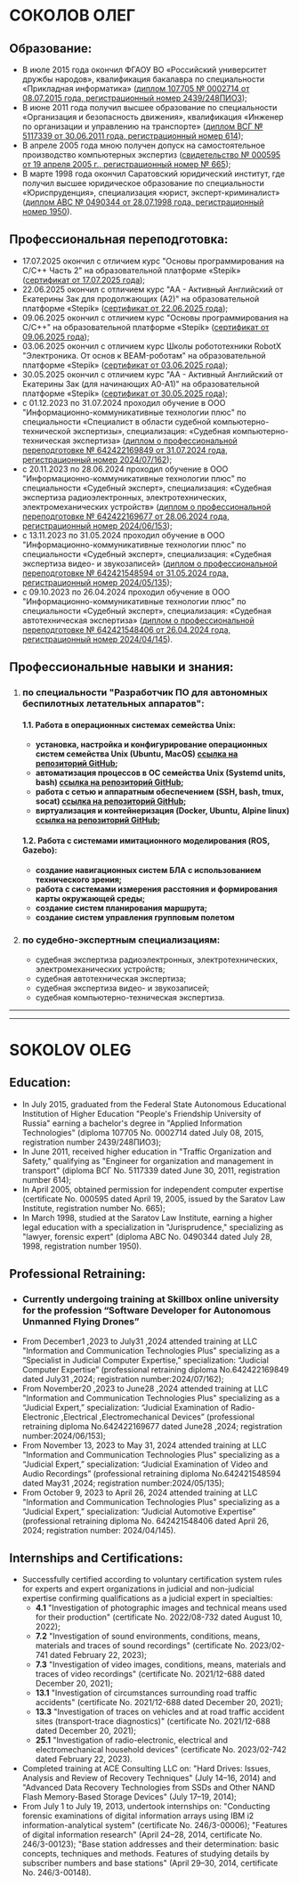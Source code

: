 # СОКОЛОВ ОЛЕГ  

## Образование: 
- В июле 2015 года окончил ФГАОУ ВО «Российский университет дружбы народов», квалификация бакалавра по специальности «Прикладная информатика» ([диплом 107705 № 0002714 от 08.07.2015 года, регистрационный номер 2439/248ПИОЗ](https://github.com/al-sapsan/al-sapsan/blob/master/Documents/IT_diploma.jpg));
- В июне 2011 года получил высшее образование по специальности «Организация и безопасность движения», квалификация «Инженер по организации и управлению на транспорте» ([диплом ВСГ № 5117339 от 30.06.2011 года, регистрационный номер 614](https://github.com/al-sapsan/al-sapsan/blob/master/Documents/automotive_diploma.jpeg)); 
- В апреле 2005 года мною получен допуск на самостоятельное производство компьютерных экспертиз ([свидетельство № 000595 от 19 апреля 2005 г., регистрационный номер № 665](https://github.com/al-sapsan/al-sapsan/blob/master/Documents/comp_eximination.jpg));
- В марте 1998 года окончил Саратовский юридический институт, где получил высшее юридическое образование по специальности «Юриспруденция», специализация «юрист, эксперт-криминалист» ([диплом АВС № 0490344 от 28.07.1998 года, регистрационный номер 1950](https://github.com/al-sapsan/al-sapsan/blob/master/Documents/forensic_diploma.jpg)). 

## Профессиональная переподготовка:
  - 17.07.2025 окончил с отличием курс "Основы программирования на С/С++ Часть 2" на образовательной платформе «Stepik» ([сертификат от 17.07.2025 года](https://github.com/al-sapsan/al-sapsan/blob/master/Documents/stepik-C2.pdf));
  -  22.06.2025 окончил с отличием курс "АА - Активный Английский от Екатерины Зак для продолжающих (А2)" на образовательной платформе «Stepik» ([сертификат от 22.06.2025 года](https://github.com/al-sapsan/al-sapsan/blob/master/Documents/stepik-english(A2).pdf));
  -  09.06.2025 окончил с отличием курс "Основы программирования на С/С++" на образовательной платформе «Stepik» ([сертификат от 09.06.2025 года](https://github.com/al-sapsan/al-sapsan/blob/master/Documents/stepik-С1.pdf));
  -  03.06.2025 окончил с отличием курс Школы робототехники RobotX "Электроника. От основ к BEAM-роботам" на образовательной платформе «Stepik» ([сертификат от 03.06.2025 года](https://github.com/al-sapsan/al-sapsan/blob/master/Documents/stepik-электроника.pdf));
  -  30.05.2025 окончил с отличием курс "АА - Активный Английский от Екатерины Зак (для начинающих А0-А1)" на образовательной платформе «Stepik» ([сертификат от 30.05.2025 года](https://github.com/al-sapsan/al-sapsan/blob/master/Documents/stepik-english(A0A1).pdf));
  -  с 01.12.2023 по 31.07.2024 проходил обучение в ООО "Информационно-коммуникативные технологии плюс" по специальности «Специалист в области судебной компьютерно-технической экспертизы», специализация: «Судебная компьютерно-техническая экспертиза» ([диплом о профессиональной переподготовке № 642422169849 от 31.07.2024 года, регистрационный номер 2024/07/162](https://github.com/al-sapsan/al-sapsan/blob/master/Documents/IT_rt_diploma.jpeg));
  -  с 20.11.2023 по 28.06.2024 проходил обучение в ООО "Информационно-коммуникативные технологии плюс" по специальности «Судебный эксперт», специализация: «Судебная экспертиза радиоэлектронных, электротехнических, электромеханических устройств» ([диплом о профессиональной переподготовке № 642422169677 от 28.06.2024 года, регистрационный номер 2024/06/153](https://github.com/al-sapsan/al-sapsan/blob/master/Documents/radio-electronic_rt_diploma.jpeg));
  -  с 13.11.2023 по 31.05.2024 проходил обучение в ООО "Информационно-коммуникативные технологии плюс" по специальности «Судебный эксперт», специализация: «Судебная экспертиза видео- и звукозаписей» ([диплом о профессиональной переподготовке № 642421548594 от 31.05.2024 года, регистрационный номер 2024/05/135](https://github.com/al-sapsan/al-sapsan/blob/master/Documents/audio-video_rt_diploma.jpeg));
  -  с 09.10.2023 по 26.04.2024 проходил обучение в ООО "Информационно-коммуникативные технологии плюс" по специальности «Судебный эксперт», специализация: «Судебная автотехническая экспертиза» ([диплом о профессиональной переподготовке № 642421548406 от 26.04.2024 года, регистрационный номер 2024/04/145](https://github.com/al-sapsan/al-sapsan/blob/master/Documents/automotive_rt_diploma.jpeg)).
  
## Профессиональные навыки и знания:
1. ### по специальности "Разработчик ПО для автономных беспилотных летательных аппаратов":
    #### **1.1. Работа в операционных системах семейства Unix:**
    - **установка, настройка и конфигурирование операционных систем семейства Unix (Ubuntu, MacOS) [ссылка на репозиторий GitHub](https://github.com/al-sapsan/skill-linux/tree/module1);**
    - **автоматизация процессов в ОС семейства Unix (Systemd units, bash) [ссылка на репозиторий GitHub](https://github.com/al-sapsan/skill-linux/tree/module2);**
    - **работа с сетью и аппаратным обеспечением (SSH, bash, tmux, socat) [ссылка на репозиторий GitHub](https://github.com/al-sapsan/skill-linux/tree/module3);**
    - **виртуализация и контейнеризация (Docker, Ubuntu, Alpine linux) [ссылка на репозиторий GitHub](https://github.com/al-sapsan/skill-linux/tree/module5);**
    #### **1.2. Работа с системами имитационного моделирования (ROS, Gazebo):**
    - **создание навигационных систем БЛА с использованием технического зрения;**
    - **работа с системами измерения расстояния и формирования карты окружающей среды;**
    - **создание систем планирования маршрута;**
    - **создание систем управления групповым полетом**
2. ### по судебно-экспертным специализациям:
    - судебная экспертиза радиоэлектронных, электротехнических, электромеханических устройств;
    - судебная автотехническая экспертиза;
    - судебная экспертиза видео- и звукозаписей;
    - судебная компьютерно-техническая экспертиза.
___
___
# SOKOLOV OLEG

## Education:
- In July 2015, graduated from the Federal State Autonomous Educational Institution of Higher Education "People's Friendship University of Russia" earning a bachelor's degree in "Applied Information Technologies" (diploma 107705 No. 0002714 dated July 08, 2015, registration number 2439/248ПИОЗ);
- In June 2011, received higher education in "Traffic Organization and Safety," qualifying as "Engineer for organization and management in transport" (diploma ВСГ No. 5117339 dated June 30, 2011, registration number 614);
- In April 2005, obtained permission for independent computer expertise (certificate No. 000595 dated April 19, 2005, issued by the Saratov Law Institute, registration number No. 665);
- In March 1998, studied at the Saratov Law Institute, earning a higher legal education with a specialization in "Jurisprudence," specializing as "lawyer, forensic expert" (diploma ABC No. 0490344 dated July 28, 1998, registration number 1950).

## Professional Retraining:
- ### Currently undergoing training at Skillbox online university for the profession “Software Developer for Autonomous Unmanned Flying Drones”
- From December1 ,2023 to July31 ,2024 attended training at LLC "Information and Communication Technologies Plus" specializing as a “Specialist in Judicial Computer Expertise,” specialization: “Judicial Computer Expertise” (professional retraining diploma No.642422169849 dated July31 ,2024; registration number:2024/07/162);
- From November20 ,2023 to June28 ,2024 attended training at LLC "Information and Communication Technologies Plus" specializing as a “Judicial Expert,” specialization: “Judicial Examination of Radio-Electronic ,Electrical ,Electromechanical Devices” (professional retraining diploma No.642422169677 dated June28 ,2024; registration number:2024/06/153);
- From November 13, 2023 to May 31, 2024 attended training at LLC "Information and Communication Technologies Plus" specializing as a “Judicial Expert,” specialization: “Judicial Examination of Video and Audio Recordings” (professional retraining diploma No.642421548594 dated May31 ,2024; registration number:2024/05/135);
- From October 9, 2023 to April 26, 2024 attended training at LLC "Information and Communication Technologies Plus" specializing as a “Judicial Expert,” specialization: “Judicial Automotive Expertise” (professional retraining diploma No. 642421548406 dated April 26, 2024; registration number: 2024/04/145).

## Internships and Certifications:
- Successfully certified according to voluntary certification system rules for experts and expert organizations in judicial and non-judicial expertise confirming qualifications as a judicial expert in specialties:
    - **4.1** "Investigation of photographic images and technical means used for their production" (certificate No. 2022/08-732 dated August 10, 2022);
    - **7.2** "Investigation of sound environments, conditions, means, materials and traces of sound recordings" (certificate No. 2023/02-741 dated February 22, 2023);
    - **7.3** "Investigation of video images, conditions, means, materials and traces of video recordings" (certificate No. 2021/12-688 dated December 20, 2021);
    - **13.1** "Investigation of circumstances surrounding road traffic accidents" (certificate No. 2021/12-688 dated December 20, 2021);
    - **13.3** "Investigation of traces on vehicles and at road traffic accident sites (transport-trace diagnostics)" (certificate No. 2021/12-688 dated December 20, 2021);
    - **25.1** "Investigation of radio-electronic, electrical and electromechanical household devices" (certificate No. 2023/02-742 dated February 22, 2023).
- Completed training at ACE Consulting LLC on: "Hard Drives: Issues, Analysis and Review of Recovery Techniques" (July 14–16, 2014) and "Advanced Data Recovery Technologies from SSDs and Other NAND Flash Memory-Based Storage Devices" (July 17–19, 2014);
- From July 1 to July 19, 2013, undertook internships on: "Conducting forensic examinations of digital information arrays using IBM i2 information-analytical system" (certificate No. 246/3-00006); "Features of digital information research" (April 24–28, 2014, certificate No. 246/3-00123); "Base station addresses and their determination: basic concepts, techniques and methods. Features of studying details by subscriber numbers and base stations" (April 29–30, 2014, certificate No. 246/3-00148).

